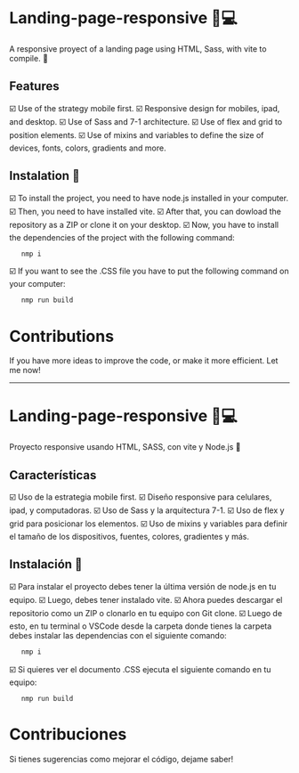 # Landing-page-responsive 📱💻

A responsive proyect of a landing page using HTML, Sass, with vite to compile. 👾

## Features

☑️ Use of the strategy mobile first.
☑️ Responsive design for mobiles, ipad, and desktop.
☑️ Use of Sass and 7-1 architecture.
☑️ Use of flex and grid to position elements.
☑️ Use of mixins and variables to define the size of devices, fonts, colors, gradients and more.

## Instalation 🔧

☑️ To install the project, you need to have node.js installed in your computer. 
☑️ Then, you need to have installed vite.
☑️ After that, you can dowload the repository as a ZIP or clone it on your desktop.
☑️ Now, you have to install the dependencies of the project with the following command:

 ```sh
    nmp i
 ```
☑️ If you want to see the .CSS file you have to put the following command on your computer:
 ```sh
    nmp run build
 ```

# Contributions 

If you have more ideas to improve the code, or make it more efficient. Let me now! 

***

# Landing-page-responsive 📱💻

Proyecto responsive usando HTML, SASS, con vite y Node.js 👾

## Características

☑️ Uso de la estrategia mobile first.
☑️ Diseño responsive para celulares, ipad, y computadoras.
☑️ Uso de Sass y la arquitectura 7-1.
☑️ Uso de flex y grid para posicionar los elementos.
☑️ Uso de mixins y variables para definir el tamaño de los dispositivos, fuentes, colores, gradientes y más.

## Instalación 🔧

☑️ Para instalar el proyecto debes tener la última versión de node.js en tu equipo. 
☑️ Luego, debes tener instalado vite.
☑️ Ahora puedes descargar el repositorio como un ZIP o clonarlo en tu equipo con Git clone.
☑️ Luego de esto, en tu terminal o VSCode desde la carpeta donde tienes la carpeta debes instalar las dependencias con el siguiente comando:

 ```sh
    nmp i
 ```
☑️ Si quieres ver el documento .CSS ejecuta el siguiente comando en tu equipo:
 ```sh
    nmp run build
 ```

# Contribuciones 

Si tienes sugerencias como mejorar el código, dejame saber! 

